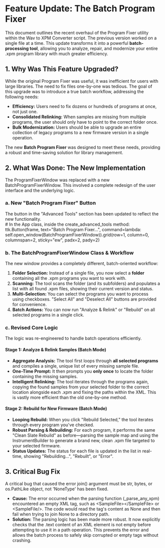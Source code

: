 # **Feature Update: The Batch Program Fixer**

This document outlines the recent overhaul of the Program Fixer utility within the Wav to XPM Converter script. The previous version worked on a single file at a time. This update transforms it into a powerful **batch-processing tool**, allowing you to analyze, repair, and modernize your entire .xpm program library with much greater efficiency.

## **1\. Why Was This Feature Upgraded?**

While the original Program Fixer was useful, it was inefficient for users with large libraries. The need to fix files one-by-one was tedious. The goal of this upgrade was to introduce a true batch workflow, addressing the following needs:

* **Efficiency:** Users need to fix dozens or hundreds of programs at once, not just one.  
* **Consolidated Relinking:** When samples are missing from multiple programs, the user should only have to point to the correct folder once.  
* **Bulk Modernization:** Users should be able to upgrade an entire collection of legacy programs to a new firmware version in a single operation.

The new **Batch Program Fixer** was designed to meet these needs, providing a robust and time-saving solution for library management.

## **2\. What Was Done: The New Implementation**

The ProgramFixerWindow was replaced with a new BatchProgramFixerWindow. This involved a complete redesign of the user interface and the underlying logic.

### **a. New "Batch Program Fixer" Button**

The button in the "Advanced Tools" section has been updated to reflect the new functionality.  
\# In the App class, inside the create\_advanced\_tools method:  
ttk.Button(frame, text="Batch Program Fixer...", command=lambda: self.open\_window(BatchProgramFixerWindow)).grid(row=1, column=0, columnspan=2, sticky="ew", padx=2, pady=2)

### **b. The BatchProgramFixerWindow Class & Workflow**

The new window provides a completely different, batch-oriented workflow:

1. **Folder Selection:** Instead of a single file, you now select a **folder** containing all the .xpm programs you want to work with.  
2. **Scanning:** The tool scans the folder (and its subfolders) and populates a list with all found .xpm files, showing their current version and status.  
3. **Multi-Selection:** You can select the programs you want to process using checkboxes. "Select All" and "Deselect All" buttons are provided for convenience.  
4. **Batch Actions:** You can now run "Analyze & Relink" or "Rebuild" on all selected programs in a single click.

### **c. Revised Core Logic**

The logic was re-engineered to handle batch operations efficiently.

#### **Stage 1: Analyze & Relink Samples (Batch Mode)**

* **Aggregate Analysis:** The tool first loops through **all selected programs** and compiles a single, unique list of every missing sample file.  
* **One-Time Prompt:** It then prompts you **only once** to locate the folder containing the missing samples.  
* **Intelligent Relinking:** The tool iterates through the programs again, copying the found samples from your selected folder to the correct location alongside each .xpm and fixing the paths within the XML. This is vastly more efficient than the old one-by-one method.

#### **Stage 2: Rebuild for New Firmware (Batch Mode)**

* **Looping Rebuild:** When you click "Rebuild Selected," the tool iterates through every program you've checked.  
* **Robust Parsing & Rebuilding:** For each program, it performs the same "Clean Slate Rebuild" as before—parsing the sample map and using the InstrumentBuilder to generate a brand new, clean .xpm file targeted to your selected firmware.  
* **Status Updates:** The status for each file is updated in the list in real-time, showing "Rebuilding...", "Rebuilt", or "Error".

## **3\. Critical Bug Fix**

A critical bug that caused the error join() argument must be str, bytes, or os.PathLike object, not 'NoneType' has been fixed.

* **Cause:** The error occurred when the parsing function (\_parse\_any\_xpm) encountered an empty XML tag, such as \<SampleFile\>\</SampleFile\> or \<SampleFile/\>. The code would read the tag's content as None and then fail when trying to join None to a directory path.  
* **Solution:** The parsing logic has been made more robust. It now explicitly checks that the .text content of an XML element is not empty before attempting to use it in a path operation. This prevents the error and allows the batch process to safely skip corrupted or empty tags without crashing.